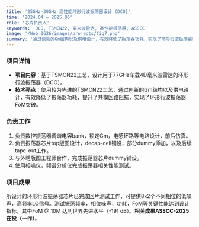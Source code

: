 ```yaml
---
title: '25GHz–30GHz 高性能环形行波振荡器设计 (DCO)'
time: '2024.04 – 2025.06'
role: '芯片负责人'
keywords: 'DCO, TSMCN22, 毫米波雷达, 高性能振荡器, ASSCC'
image: '/Web_0626/images/projects/fig7.png'
summary: '通过创新的Gm结构以及供电设计，有效降低了振荡器功耗，实现了环形行波振荡器FoM突破。测试FoM@10M达到世界先进水平（-191 dB）。**相关成果ASSCC-2025在投（一作）**。'
---
```


### 项目详情
- **项目内容**：基于TSMCN22工艺，设计用于77GHz车载4D毫米波雷达的环形行波振荡器（DCO）。
- **技术亮点**：使用较为先进的TSMCN22工艺，通过创新的Gm结构以及供电设计，有效降低了振荡器功耗，提升了共模回路阻抗，实现了环形行波振荡器FoM突破。

### 负责工作
1.  负责数控振荡器调谐电容bank，锁定Gm，电感环路等电路设计，前后仿真。
2.  负责振荡器芯片top版图设计，decap-cell铺设，部分dummy添加，以及后续tape-out工作。
3.  与外聘版图工程师合作，完成振荡器芯片dummy铺设。
4.  使用相噪仪，频谱分析仪完成振荡器相关性能测试。

### 项目成果
所设计的环形行波振荡器芯片已完成回片测试工作，可提供8x2个不同相位的低噪声，高频率LO信号。测试振荡频率，相位噪声，功耗，FoM等关键性能达到设计指标，其中FoM @ 10M 达到世界先进水平（-191 dB）。**相关成果ASSCC-2025在投（一作）**。 